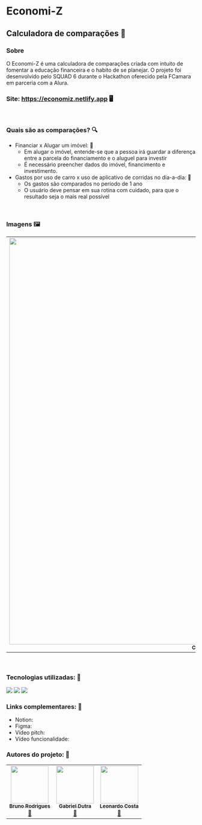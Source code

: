 # Economi-Z
## Calculadora de comparações 💸

### Sobre

O Economi-Z é uma calculadora de comparações criada com intuito de fomentar a educação financeira e o habito de se planejar.
O projeto foi desenvolvido pelo SQUAD 6 durante o Hackathon oferecido pela FCamara em parceria com a Alura.
### Site: https://economiz.netlify.app 🖥️

<br>

### Quais são as comparações? 🔍
- Financiar x Alugar um imóvel: 🏡
  - Em alugar o imóvel, entende-se que a pessoa irá guardar a diferença entre a parcela do financiamento e o aluguel para investir
  - É necessário preencher dados do imóvel, financimento e investimento.
- Gastos por uso de carro x uso de aplicativo de corridas no dia-a-dia: 🚕
  - Os gastos são comparados no período de 1 ano
  - O usuário deve pensar em sua rotina com cuidado, para que o resultado seja o mais real possível

<br>

### Imagens 🖼️
<table>
  <tr>
    <td align="center" style="border: 0px"><img src="https://github.com/gfhdutra/backgrounds/blob/main/gif_imovel_540p.gif" width="1080px" alt=""/><br /><sub><b>Cálulo do Imóvel</b></sub><br /></td>
    <td align="center" style="border: 0px"><img src="https://github.com/gfhdutra/backgrounds/blob/main/gif_carro_540p.gif" width="1080px" alt=""/><br /><sub><b>Cálulo do Automóvel</b></sub><br /></td>
  </tr>
 </table>

<br>

### Tecnologias utilizadas: 🧰
<a href="https://developer.mozilla.org/en-US/docs/Web/Guide/HTML/HTML5" target="_blank"><img  src="https://img.shields.io/static/v1?label=&message=html5&color=0D1017&style=for-the-badge&logo=html5&logoColor=E34F26&link=https://leftgithub.com"/></a>
<a href="https://developer.mozilla.org/en-US/docs/Web/CSS"><img  src="https://img.shields.io/static/v1?label=&message=css3&color=0D1017&style=for-the-badge&logo=css3&logoColor=1572B6"/></a>
<a href="https://www.javascript.com/"><img  src="https://img.shields.io/static/v1?label=&message=javascript&color=0D1017&style=for-the-badge&logo=javascript&logoColor=F7DF1E"/></a>


### Links complementares: 🔗
- Notion:
- Figma: 
- Vídeo pitch:
- Vídeo funcionalidade:


### Autores do projeto: 🧙
<table>
  <tr>
    <td align="center"><a href="https://github.com/BrunoKamui"><img style="border: 0px;" src="https://unavatar.now.sh/github/BrunoKamui" width="100px;" alt=""/><br /><sub><b>Bruno Rodrigues</b></sub></a><br /><a href="https://github.com/BrunoKamui" title="Bruno">🚀</a></td>
    <td align="center"><a href="https://github.com/gfhdutra"><img style="border: 0px;" src="https://unavatar.now.sh/github/gfhdutra" width="100px;" alt=""/><br /><sub><b>Gabriel Dutra</b></sub></a><br /><a href="https://github.com/gfhdutra" title="Gabriel">🚀</a></td>
    <td align="center"><a href="https://github.com/LeonardoCostaG"><img style="border: 0px;" src="https://unavatar.now.sh/github/LeonardoCostaG" width="100px;" alt=""/><br /><sub><b>Leonardo Costa</b></sub></a><br /><a href="https://github.com/LeonardoCostaG" title="Leo">🚀</a></td>
  </tr>
</table>
